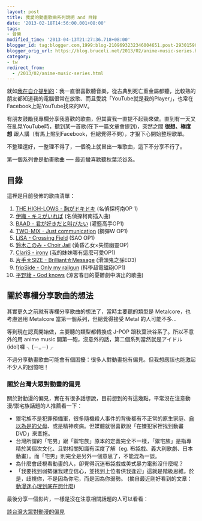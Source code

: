 ```yaml
---
layout: post
title: 我愛的動畫歌曲系列說明 and 目錄
date: '2013-02-18T14:56:00.001+08:00'
tags:
- 音樂
modified_time: '2013-04-13T21:27:36.718+08:00'
blogger_id: tag:blogger.com,1999:blog-2109693232346004651.post-2930159028041040718
blogger_orig_url: https://blog.bruceli.net/2013/02/anime-music-series.html
category:
- tw
redirect_from:
  - /2013/02/anime-music-series.html
---
```


就如[我在自介提到的](https://www.bruceli.net/tw/about/)：我一直很喜歡聽音樂，從古典到死亡重金屬都聽，比較熟的朋友都知道我的電腦很常在放歌、而且愛說「YouTube就是我的Player」，也常在Facebook上貼YouTube找來的MV。

有朋友鼓勵我專欄分享我喜歡的歌曲，但其實我一直提不起勁來做。直到有一天又在亂晃YouTube時，聽到某一首歌(在下一篇文章會提到)，突然之間 **很想、極度想** 跟人講（有馬上貼到Facebook，但總覺得不夠），才狠下心開始整理歌單。

不整理還好，一整理不得了，一個晚上就冒出一堆歌曲，這下不分享不行了。

第一個系列會是動畫歌曲 ── 最近蠻喜歡聽秋葉渋谷系。

## 目錄

這裡是目前發佈的歌曲清單：

1.  [THE HIGH-LOWS - 胸がドキドキ](https://blog.bruceli.net/2013/02/mune-ga-dokidoki.html) (名偵探柯南OP 1)
2.  [伊織 - キミがいれば](https://blog.bruceli.net/2013/02/mune-ga-dokidoki.html) (名偵探柯南插入曲)
3.  [BAAD - 君が好きだと叫びたい](https://blog.bruceli.net/2013/03/kimi-ga-suki-dato-sakebitai.html) (灌籃高手OP1)
4.  [TWO-MIX - Just communication](https://blog.bruceli.net/2013/03/just-communication.html) (鋼彈W OP1)
5.  [LiSA - Crossing Field](https://blog.bruceli.net/2013/03/crossing-field.html) (SAO OP1)
6.  [鈴木このみ - Choir Jail](https://blog.bruceli.net/2013/03/choir-jail.html) (黃昏乙女×失憶幽靈OP)
7.  [ClariS - irony](https://blog.bruceli.net/2013/03/claris-irony.html) (我的妹妹哪有這麼可愛OP1)
8.  [片手☆SIZE - Brilliant☆Message](https://blog.bruceli.net/2013/04/katate-size-brilliant-message.html) (滑頭鬼之孫ED3)
9.  [fripSide - Only my railgun](https://blog.bruceli.net/2013/04/fripSide-only-my-railgun.html) (科學超電磁砲OP1)
10.  [平野綾 - God knows](http://localhost:4001/tw/2013/04/20/hirano-aya-god-knows.html) (涼宮春日的憂鬱劇中演出的歌曲)

## 關於專欄分享歌曲的想法

其實更久之前就有專欄分享歌曲的想法了，當時主要聽的類型是 Metalcore，也考慮過用 Metalcore 當第一個系列，但總覺得接受 Metal 的人可能不多…

等到現在認真開始做，主要聽的類型都轉換成 J-POP 跟秋葉渋谷系了。所以不意外的用 anime music 開第一砲，沒意外的話，第二個系列當然就是アイドル (idol)囉 ╮(－\_－)╭

不過分享動畫歌曲可能會有個困擾：很多人對動畫抱有偏見。但我想應該也能激起不少人的回憶吧！

### 關於台灣大眾對動畫的偏見

關於對動漫的偏見，實在有很多話想說，目前想到的有這幾點，平常沒在注意動漫/禦宅族話題的人推薦看一下：

* 禦宅族不是犯罪預備軍，很多隨機殺人事件的背後都有不正常的原生家庭、[自以為是的父母](http://blog.chinatimes.com/yop/archive/2007/10/28/211514.html)、或是精神疾病。但媒體就很喜歡說「在嫌犯家裡找到動畫DVD」來牽拖。
* 台灣所謂的「宅男」跟「禦宅族」原本的定義完全不一樣，「禦宅族」是指專精於某個次文化、且對相關知識有深度了解（eg. 布袋戲、義大利歌劇、日本動畫）。而「宅男」則完全是另外一個意思了，不能混為一談。
* 為什麼會歧視看動畫的人，卻覺得沉迷布袋戲或美式暴力電影沒什麼呢？
* 「我要找到弱勢讓我建立信心，並找到上位者供我逢迎」這就是階級思維。於是，歧視你，不是因為你宅，而是因為你弱勢。 (摘自最近剛好看到的文章：[動漫迷心理到底在想什麼](http://bbi.com.tw/pcman/Gossiping/1H7CmTvM.html))

最後分享一個影片，一樣是沒在注意相關話題的人可以看看：

[談台灣大眾對動漫的偏見](http://www.youtube.com/watch?v=NYSN-3PP2Q4 "Click to play!")

